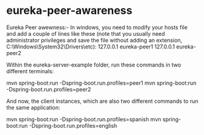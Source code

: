 # eureka-peer-awareness

Eureka Peer awewness:-
In windows, you need to modify your hosts file and add a couple of lines like these 
(note that you usually need administrator privileges and save the file without adding an extension, C:\Windows\System32\Drivers\etc):
127.0.0.1 eureka-peer1
127.0.0.1 eureka-peer2

Within the eureka-server-example folder, run these commands in two different terminals:

mvn spring-boot:run -Dspring-boot.run.profiles=peer1
mvn spring-boot:run -Dspring-boot.run.profiles=peer2

And now, the client instances, which are also two different commands to run the same application:

mvn spring-boot:run -Dspring-boot.run.profiles=spanish
mvn spring-boot:run -Dspring-boot.run.profiles=english

